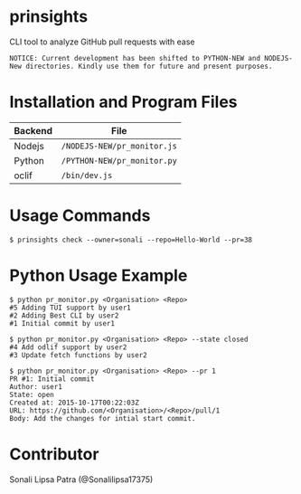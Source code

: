 prinsights
=================
CLI tool to analyze GitHub pull requests with ease

`NOTICE: Current development has been shifted to PYTHON-NEW and NODEJS-New directories. Kindly use them for future and present purposes.`

# Installation and Program Files

| Backend | File                        |
|---------|-----------------------------|
| Nodejs  | `/NODEJS-NEW/pr_monitor.js` |
| Python  | `/PYTHON-NEW/pr_monitor.py` |
| oclif   | `/bin/dev.js`               |

# Usage Commands
```sh-session
$ prinsights check --owner=sonali --repo=Hello-World --pr=38
```

# Python Usage Example
```sh-session
$ python pr_monitor.py <Organisation> <Repo>
#5 Adding TUI support by user1
#2 Adding Best CLI by user2
#1 Initial commit by user1

$ python pr_monitor.py <Organisation> <Repo> --state closed
#4 Add odlif support by user2
#3 Update fetch functions by user2

$ python pr_monitor.py <Organisation> <Repo> --pr 1
PR #1: Initial commit
Author: user1
State: open
Created at: 2015-10-17T00:22:03Z
URL: https://github.com/<Organisation>/<Repo>/pull/1
Body: Add the changes for intial start commit.
```

# Contributor
Sonali Lipsa Patra (@Sonalilipsa17375)